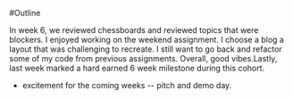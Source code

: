 #Outline



In week 6, we reviewed chessboards and reviewed topics that were blockers. I enjoyed working on the weekend assignment. I choose a blog a layout that was challenging to recreate. I still want to go back and refactor some of my code from previous assignments. Overall, good vibes.Lastly, last week marked a hard earned 6 week milestone during this cohort.



* excitement for the coming weeks -- pitch and demo day.
